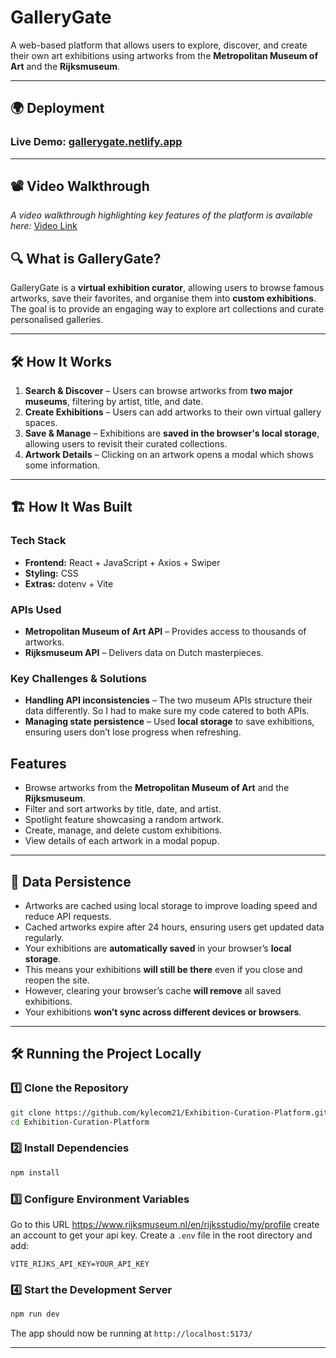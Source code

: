 #  GalleryGate

A web-based platform that allows users to explore, discover, and create their own art exhibitions using artworks from the **Metropolitan Museum of Art** and the **Rijksmuseum**.

---

## 🌍 Deployment

### Live Demo: [gallerygate.netlify.app](https://gallerygate.netlify.app)

---

## 📽️ Video Walkthrough

_A video walkthrough highlighting key features of the platform is available here:_
[Video Link](https://youtu.be/QdHtOxT0ack)

## 🔍 What is GalleryGate?

GalleryGate is a **virtual exhibition curator**, allowing users to browse famous artworks, save their favorites, and organise them into **custom exhibitions**.  
The goal is to provide an engaging way to explore art collections and curate personalised galleries.  

---

## 🛠️ How It Works

1. **Search & Discover** – Users can browse artworks from **two major museums**, filtering by artist, title, and date.  
2. **Create Exhibitions** – Users can add artworks to their own virtual gallery spaces.  
3. **Save & Manage** – Exhibitions are **saved in the browser's local storage**, allowing users to revisit their curated collections.  
4. **Artwork Details** – Clicking on an artwork opens a modal which shows some information.  


---

## 🏗️ How It Was Built

### **Tech Stack**
- **Frontend:** React + JavaScript + Axios + Swiper
- **Styling:** CSS  
- **Extras:** dotenv + Vite 


### **APIs Used**
- **Metropolitan Museum of Art API** – Provides access to thousands of artworks.  
- **Rijksmuseum API** – Delivers data on Dutch masterpieces.  

### **Key Challenges & Solutions**
- **Handling API inconsistencies** – The two museum APIs structure their data differently. So I had to make sure my code catered to both APIs.
- **Managing state persistence** – Used **local storage** to save exhibitions, ensuring users don’t lose progress when refreshing.  

##  Features

- Browse artworks from the **Metropolitan Museum of Art** and the **Rijksmuseum**.
- Filter and sort artworks by title, date, and artist.
- Spotlight feature showcasing a random artwork.
- Create, manage, and delete custom exhibitions.
- View details of each artwork in a modal popup.

---

## 💾 Data Persistence  

- Artworks are cached using local storage to improve loading speed and reduce API requests.
- Cached artworks expire after 24 hours, ensuring users get updated data regularly.
- Your exhibitions are **automatically saved** in your browser’s **local storage**.  
- This means your exhibitions **will still be there** even if you close and reopen the site.  
- However, clearing your browser’s cache **will remove** all saved exhibitions.  
- Your exhibitions **won’t sync across different devices or browsers**.

---

## 🛠️ Running the Project Locally

### 1️⃣ Clone the Repository
```bash
git clone https://github.com/kylecom21/Exhibition-Curation-Platform.git
cd Exhibition-Curation-Platform
```

### 2️⃣ Install Dependencies
```sh
npm install
```

### 3️⃣ Configure Environment Variables
Go to this URL https://www.rijksmuseum.nl/en/rijksstudio/my/profile create an account to get your api key.
Create a `.env` file in the root directory and add:
```env
VITE_RIJKS_API_KEY=YOUR_API_KEY
```

### 4️⃣ Start the Development Server
```sh
npm run dev
```
The app should now be running at `http://localhost:5173/`

---

